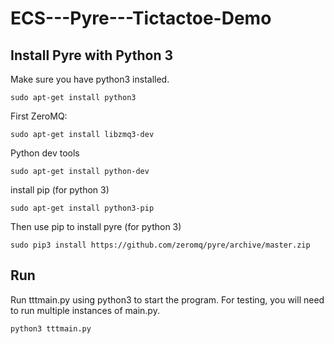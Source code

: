 # ECS---Pyre---Tictactoe-Demo

## Install Pyre with Python 3

Make sure you have python3 installed.
```
sudo apt-get install python3
```

First ZeroMQ:
```
sudo apt-get install libzmq3-dev
```

Python dev tools
```
sudo apt-get install python-dev
```

install pip (for python 3)
```
sudo apt-get install python3-pip
```

Then use pip to install pyre (for python 3)
```
sudo pip3 install https://github.com/zeromq/pyre/archive/master.zip
```

## Run
Run tttmain.py using python3 to start the program. For testing, you will need to run multiple instances of main.py.
```
python3 tttmain.py
